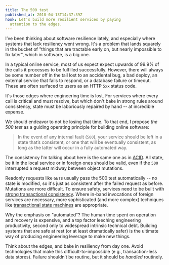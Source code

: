 ```yaml
---
title: The 500 test
published_at: 2018-04-13T14:37:39Z
hook: Let's build more resilient services by paying
  attention to the edges.
---
```


I’ve been thinking about software resilience lately, and
especially where systems that lack resiliency went wrong.
It's a problem that lands squarely in the bucket of "things
that are tractable early on, but nearly impossible to fix
later", which in software, is a big one.

In a typical online service, most of us expect expect
upwards of 99.9% of the calls it processes to be fulfilled
successfully. However, there will always be some number off
in the tail lost to an accidental bug, a bad deploy, an
external service that fails to respond, or a database
failure or timeout. These are often surfaced to users as an
HTTP `5xx` status code.

It's those edges where engineering time is lost. For
services where every call is critical and must resolve, but
which don't bake in strong rules around consistency, state
must be laboriously repaired by hand -- at incredible
expense.

We should endeavor to not be losing that time. To that end,
I propose *the 500 test* as a guiding operating principle
for building online software:

> In the event of any internal fault (`500`), your service
> should be left in a state that’s consistent, or one that
> will be eventually consistent, as long as the latter will
> occur in a fully automated way.

The consistency I'm talking about here is the same one as
in [ACID][acid]. All state, be it in the local service or
in foreign ones should be valid, even if the `500`
interrupted a request midway between object mutations.

Readonly requests like `GET`s usually pass the 500 test
automatically -- no state is modified, so it's just as
consistent after the failed request as before. Mutations
are more difficult. To ensure safety, services need to be
built with [strong transactional
consistency](/http-transactions). Where in-band invocations
of foreign services are necessary, more sophisticated (and
more complex) techniques like [transactional state
machines](/idempotency-keys) are appropriate.

Why the emphasis on "automated"? The human time spent on
operation and recovery is expensive, and a top factor
leeching engineering productivity, second only to
widespread intrinsic technical debt. Building systems that
are safe at rest (or at least dramatically safer) is the
ultimate way of producing engineering leverage to make new
things.

Think about the edges, and bake in resiliency from day one.
Avoid technologies that make this difficult-to-impossible
(e.g., transaction-less data stores). Failure shouldn’t be
routine, but it should be *handled* routinely.

[acid]: https://en.wikipedia.org/wiki/ACID
